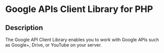 # Google APIs Client Library for PHP #

## Description ##
The Google API Client Library enables you to work with Google APIs such as Google+, Drive, or YouTube on your server.